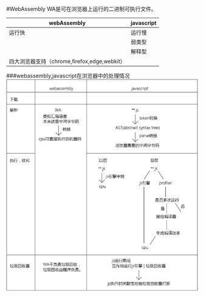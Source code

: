 #WebAssembly
WA是可在浏览器上运行的二进制可执行文件。  

|webAssembly|javascript|
|-|-|
|运行快|运行慢|
||弱类型|
||解释型|
|四大浏览器支持（chrome,firefox,edge,webkit）||

###webassembly,javascript在浏览器中的处理情况
![](./image/wa0.png)   
